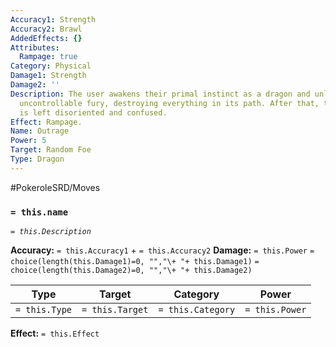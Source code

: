 ```yaml
---
Accuracy1: Strength
Accuracy2: Brawl
AddedEffects: {}
Attributes:
  Rampage: true
Category: Physical
Damage1: Strength
Damage2: ''
Description: The user awakens their primal instinct as a dragon and unleashes its
  uncontrollable fury, destroying everything in its path. After that, the Pokemon
  is left disoriented and confused.
Effect: Rampage.
Name: Outrage
Power: 5
Target: Random Foe
Type: Dragon
---
```


#PokeroleSRD/Moves

### `= this.name`
*`= this.Description`*

**Accuracy:** `= this.Accuracy1` + `= this.Accuracy2`
**Damage:** `= this.Power` `= choice(length(this.Damage1)=0, "","\+ "+ this.Damage1)` `= choice(length(this.Damage2)=0, "","\+ "+ this.Damage2)`

| Type          | Target          | Category          | Power          |
| ------------- | --------------- | ----------------  | -------------- |
| `= this.Type` | `= this.Target` | `= this.Category` | `= this.Power` | 

**Effect:** `= this.Effect`